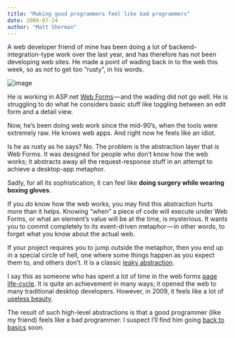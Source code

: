 ```yaml
---
title: "Making good programmers feel like bad programmers"
date: 2009-07-24
author: "Matt Sherman"
---
```


A web developer friend of mine has been doing a lot of backend-integration-type work over the last year, and has therefore has not been developing web sites. He made a point of wading back in to the web this week, so as not to get too “rusty”, in his words.


![image](//ecx.images-amazon.com/images/I/5115SW8FP3L._SL500_AA280_.jpg)



He is working in ASP.net [Web Forms](//www.west-wind.com/WebLog/posts/198731.aspx) — and the wading did not go well. He is struggling to do what he considers basic stuff like toggling between an edit form and a detail view.

Now, he’s been doing web work since the mid-90’s, when the tools were extremely raw. He knows web apps. And right now he feels like an idiot.

Is he as rusty as he says? No. The problem is the abstraction layer that is Web Forms. It was designed for people who don’t know how the web works; it abstracts away all the request-response stuff in an attempt to achieve a desktop-app metaphor.

Sadly, for all its sophistication, it can feel like **doing surgery while wearing boxing gloves**.

If you _do_ know how the web works, you may find this abstraction hurts more than it helps. Knowing “when” a piece of code will execute under Web Forms, or what an element’s value will be at the time, is mysterious. It wants you to commit completely to its event-driven metaphor — in other words, to forget what you know about the actual web.

If your project requires you to jump outside the metaphor, then you end up in a special circle of hell, one where some things happen as you expect them to, and others don’t. It is a classic [leaky abstraction](//www.joelonsoftware.com/articles/LeakyAbstractions.html).

I say this as someone who has spent a lot of time in the web forms [page life-cycle](http://msdn.microsoft.com/en-us/library/ms178472.aspx). It is quite an achievement in many ways; it opened the web to many traditional desktop developers. However, in 2009, it feels like a lot of [useless beauty](/use-case-the-metric-system-or-all-that-useless-beauty/).

The result of such high-level abstractions is that a good programmer (like my friend) feels like a bad programmer. I suspect I’ll find him going [back to basics](//www.asp.net/mvc/) soon.
